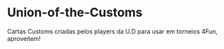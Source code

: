 # Union-of-the-Customs
Cartas Customs criadas pelos players da U.D para usar em torneios 4Fun, aproveitem!

